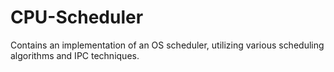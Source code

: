 # CPU-Scheduler
Contains an implementation of an OS scheduler, utilizing various scheduling algorithms and IPC techniques.
